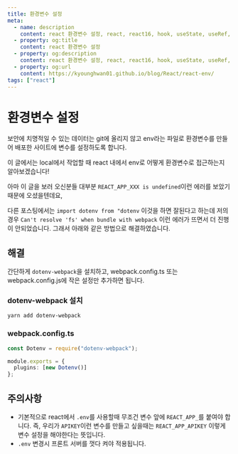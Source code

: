 ```yaml
---
title: 환경변수 설정
meta:
  - name: description
    content: react 환경변수 설정, react, react16, hook, useState, useRef, useMemo, useEffect, useReducer, useCallback, env, react env undefined, react env not working
  - property: og:title
    content: react 환경변수 설정
  - property: og:description
    content: react 환경변수 설정, react, react16, hook, useState, useRef, useMemo, useEffect, useReducer, useCallback, env, react env undefined, react env not working
  - property: og:url
    content: https://kyounghwan01.github.io/blog/React/react-env/
tags: ["react"]
---
```


# 환경변수 설정

보안에 치명적일 수 있는 데이터는 git에 올리지 않고 env라는 파일로 환경변수를 만들어 배포한 사이트에 변수를 설정하도록 합니다.

이 글에서는 local에서 작업할 때 react 내에서 env로 어떻게 환경변수로 접근하는지 알아보겠습니다!

아마 이 글을 보러 오신분들 대부분 `REACT_APP_XXX is undefined`이런 에러를 보았기 때문에 오셨을텐데요,

다른 포스팅에서는 `import dotenv from "dotenv` 이것을 하면 잘된다고 하는데 저의 경우 `Can't resolve 'fs' when bundle with webpack` 이런 에러가 뜨면서 더 진행이 안되었습니다. 그래서 아래와 같은 방법으로 해결하였습니다.

## 해결

간단하게 `dotenv-webpack`을 설치하고, webpack.config.ts 또는 webpack.config.js에 작은 설정만 추가하면 됩니다.

### dotenv-webpack 설치

```
yarn add dotenv-webpack
```

### webpack.config.ts

```ts
const Dotenv = require("dotenv-webpack");

module.exports = {
  plugins: [new Dotenv()]
};
```

## 주의사항

- 기본적으로 react에서 `.env`를 사용할때 무조건 변수 앞에 `REACT_APP_`를 붙여야 합니다. 즉, 우리가 `APIKEY`이런 변수를 만들고 싶을때는 `REACT_APP_APIKEY` 이렇게 변수 설정을 해야한다는 뜻입니다.
- `.env` 변경시 프론트 서버를 껏다 켜야 적용됩니다.

<TagLinks />

<Comment />
